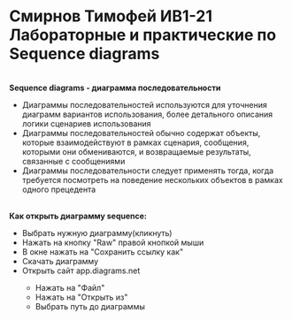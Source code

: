 <h1>Смирнов Тимофей ИВ1-21<br>Лабораторные и практические по Sequence diagrams</h1> <br>
<b>Sequence diagrams - диаграмма последовательности</b>
<ul>
    <li>Диаграммы последовательностей используются для уточнения диаграмм вариантов использования, более детального описания логики сценариев использования</li>
    <li>Диаграммы последовательностей обычно содержат объекты, которые взаимодействуют в рамках сценария, сообщения, которыми они обмениваются, и возвращаемые результаты, связанные с сообщениями</li>
    <li>Диаграммы последовательности следует применять тогда, когда требуется посмотреть на поведение нескольких объектов в рамках одного прецедента</li></ul><br>
<b>Как открыть диаграмму sequence:</b>
    <ul><li>Выбрать нужную диаграмму(кликнуть)</li>
        <li>Нажать на кнопку "Raw" правой кнопкой мыши</li>
        <li>В окне нажать на "Сохранить ссылку как"</li>
        <li>Скачать диаграмму</li><li>Открыть сайт app.diagrams.net</li>
            <ul>
                <li>Нажать на "Файл"</li>
                <li>Нажать на "Открыть из"</li>
                <li>Выбрать путь до диаграммы</li></ul></ul></ul>
